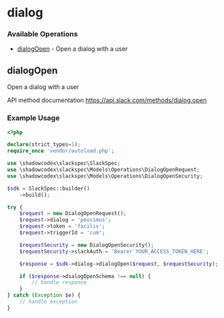 # dialog

### Available Operations

* [dialogOpen](#dialogopen) - Open a dialog with a user

## dialogOpen

Open a dialog with a user

API method documentation
<https://api.slack.com/methods/dialog.open>

### Example Usage

```php
<?php

declare(strict_types=1);
require_once 'vendor/autoload.php';

use \shadowcodex\slackspec\SlackSpec;
use \shadowcodex\slackspec\Models\Operations\DialogOpenRequest;
use \shadowcodex\slackspec\Models\Operations\DialogOpenSecurity;

$sdk = SlackSpec::builder()
    ->build();

try {
    $request = new DialogOpenRequest();
    $request->dialog = 'possimus';
    $request->token = 'facilis';
    $request->triggerId = 'cum';

    $requestSecurity = new DialogOpenSecurity();
    $requestSecurity->slackAuth = 'Bearer YOUR_ACCESS_TOKEN_HERE';

    $response = $sdk->dialog->dialogOpen($request, $requestSecurity);

    if ($response->dialogOpenSchema !== null) {
        // handle response
    }
} catch (Exception $e) {
    // handle exception
}
```
